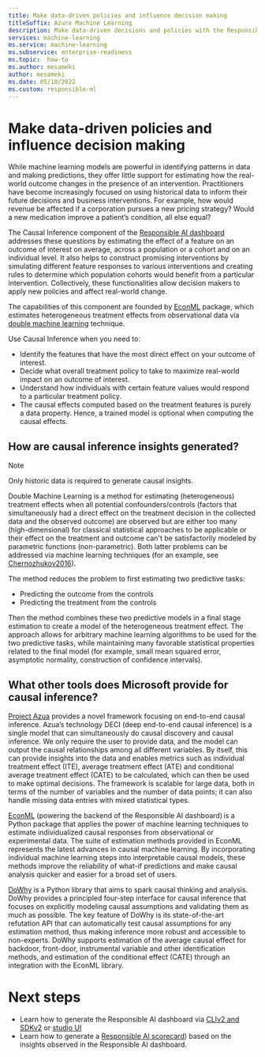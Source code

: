 ```yaml
---
title: Make data-driven policies and influence decision making 
titleSuffix: Azure Machine Learning
description: Make data-driven decisions and policies with the Responsible AI dashboard's integration of the Causal Analysis tool EconML. 
services: machine-learning
ms.service: machine-learning
ms.subservice: enterprise-readiness
ms.topic:  how-to
ms.author: mesameki
author: mesameki
ms.date: 05/10/2022
ms.custom: responsible-ml
---
```


# Make data-driven policies and influence decision making

While machine learning models are powerful in identifying patterns in data and making predictions, they offer little support for estimating how the real-world outcome changes in the presence of an intervention. Practitioners have become increasingly focused on using historical data to inform their future decisions and business interventions. For example, how would revenue be affected if a corporation pursues a new pricing strategy? Would a new medication improve a patient’s condition, all else equal?


The Causal Inference component of the [Responsible AI dashboard](concept-responsible-ai-dashboard.md) addresses these questions by estimating the effect of a feature on an outcome of interest on average, across a population or a cohort and on an individual level. It also helps to construct promising interventions by simulating different feature responses to various interventions and creating rules to determine which population cohorts would benefit from a particular intervention. Collectively, these functionalities allow decision makers to apply new policies and affect real-world change.

The capabilities of this component are founded by [EconML](https://github.com/Microsoft/EconML) package, which estimates heterogeneous treatment effects from observational data via [double machine learning](https://econml.azurewebsites.net/spec/estimation/dml.html) technique.

Use Causal Inference when you need to:

- Identify the features that have the most direct effect on your outcome of interest.
- Decide what overall treatment policy to take to maximize real-world impact on an outcome of interest.
- Understand how individuals with certain feature values would respond to a particular treatment policy.
- The causal effects computed based on the treatment features is purely a data property. Hence, a trained model is optional when computing the causal effects.

## How are causal inference insights generated?

> [!NOTE]
> Only historic data is required to generate causal insights.


Double Machine Learning is a method for estimating (heterogeneous) treatment effects when all potential confounders/controls (factors that simultaneously had a direct effect on the treatment decision in the collected data and the observed outcome) are observed but are either too many (high-dimensional) for classical statistical approaches to be applicable or their effect on the treatment and outcome can't be satisfactorily modeled by parametric functions (non-parametric). Both latter problems can be addressed via machine learning techniques (for an example, see [Chernozhukov2016](https://econml.azurewebsites.net/spec/references.html#chernozhukov2016)).

The method reduces the problem to first estimating two predictive tasks:

- Predicting the outcome from the controls
- Predicting the treatment from the controls  

Then the method combines these two predictive models in a final stage estimation to create a model of the heterogeneous treatment effect. The approach allows for arbitrary machine learning algorithms to be used for the two predictive tasks, while maintaining many favorable statistical properties related to the final model (for example, small mean squared error, asymptotic normality, construction of confidence intervals).

## What other tools does Microsoft provide for causal inference?

[Project Azua](https://www.microsoft.com/research/project/project_azua/) provides a novel framework focusing on end-to-end causal inference. Azua’s technology DECI (deep end-to-end causal inference) is a single model that can simultaneously do causal discovery and causal inference. We only require the user to provide data, and the model can output the causal relationships among all different variables. By itself, this can provide insights into the data and enables metrics such as individual treatment effect (ITE), average treatment effect (ATE) and conditional average treatment effect (CATE) to be calculated, which can then be used to make optimal decisions. The framework is scalable for large data, both in terms of the number of variables and the number of data points; it can also handle missing data entries with mixed statistical types.

[EconML](https://www.microsoft.com/research/project/econml/) (powering the backend of the Responsible AI dashboard) is a Python package that applies the power of machine learning techniques to estimate individualized causal responses from observational or experimental data. The suite of estimation methods provided in EconML represents the latest advances in causal machine learning. By incorporating individual machine learning steps into interpretable causal models, these methods improve the reliability of what-if predictions and make causal analysis quicker and easier for a broad set of users.

[DoWhy](https://microsoft.github.io/dowhy/) is a Python library that aims to spark causal thinking and analysis. DoWhy provides a principled four-step interface for causal inference that focuses on explicitly modeling causal assumptions and validating them as much as possible. The key feature of DoWhy is its state-of-the-art refutation API that can automatically test causal assumptions for any estimation method, thus making inference more robust and accessible to non-experts. DoWhy supports estimation of the average causal effect for backdoor, front-door, instrumental variable and other identification methods, and estimation of the conditional effect (CATE) through an integration with the EconML library.

# Next steps

- Learn how to generate the Responsible AI dashboard via [CLIv2 and SDKv2](how-to-responsible-ai-dashboard-sdk-cli.md) or [studio UI ](how-to-responsible-ai-dashboard-ui.md)
- Learn how to generate a [Responsible AI scorecard](how-to-responsible-ai-scorecard.md)) based on the insights observed in the Responsible AI dashboard.
